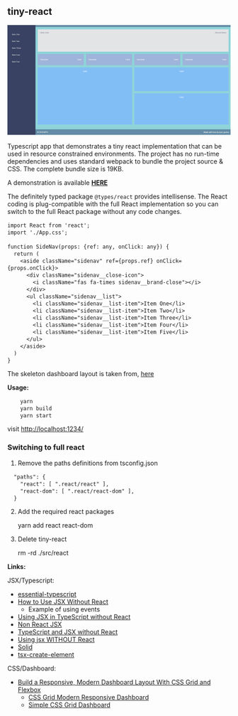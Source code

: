 ## tiny-react

![](screenshot.png)


Typescript app that demonstrates a tiny react implementation that can be used in 
resource constrained environments. The project has no run-time dependencies 
and uses standard webpack to bundle the project source & CSS. The complete
bundle size is 19KB.

A demonstration is available **[HERE](https://stevej2608.github.io/tiny-react/)**

The definitely typed package `@types/react` provides intellisense. The React coding
is plug-compatible with the full React implementation so you can switch to the full
React package without any code changes.

```
import React from 'react';
import './App.css';

function SideNav(props: {ref: any, onClick: any}) {
  return (
    <aside className="sidenav" ref={props.ref} onClick={props.onClick}>
      <div className="sidenav__close-icon">
        <i className="fas fa-times sidenav__brand-close"></i>
      </div>
      <ul className="sidenav__list">
        <li className="sidenav__list-item">Item One</li>
        <li className="sidenav__list-item">Item Two</li>
        <li className="sidenav__list-item">Item Three</li>
        <li className="sidenav__list-item">Item Four</li>
        <li className="sidenav__list-item">Item Five</li>
      </ul>
    </aside>
  )
}
```

The skeleton dashboard layout is taken from, [here](https://medium.com/better-programming/build-a-responsive-modern-dashboard-layout-with-css-grid-and-flexbox-bd343776a97e)


**Usage:**

        yarn
        yarn build
        yarn start

visit [http://localhost:1234/](http://localhost:1234/)

### Switching to full react

1. Remove the paths definitions from tsconfig.json

```
  "paths": {
    "react": [ ".react/react" ],
    "react-dom": [ ".react/react-dom" ],
  }
```

2. Add the required react packages 

    yarn add react react-dom

3. Delete tiny-react

    rm -rd ./src/react


**Links:**

JSX/Typescript:

* [essential-typescript](https://github.com/Apress/essential-typescript/blob/master/15%20-%20Stand-Alone%20Web%20App/webapp/src/tools/jsxFactory.ts)
* [How to Use JSX Without React](https://medium.com/better-programming/how-to-use-jsx-without-react-21d23346e5dc)
    * Example of using events
* [Using JSX in TypeScript without React](https://stackoverflow.com/questions/54144095/using-jsx-in-typescript-without-react)
* [Non React JSX](https://basarat.gitbook.io/typescript/tsx/others)
* [TypeScript and JSX without React](https://yetawf.com/BlogEntry/Title/TypeScript%20and%20JSX%20without%20React/?BlogEntry=1034)
* [Using jsx WITHOUT React](https://blog.r0b.io/post/using-jsx-without-react/)
* [Solid](https://github.com/ryansolid/solid)
* [tsx-create-element](https://www.npmjs.com/package/tsx-create-element)

CSS/Dashboard:

* [Build a Responsive, Modern Dashboard Layout With CSS Grid and Flexbox](https://medium.com/better-programming/build-a-responsive-modern-dashboard-layout-with-css-grid-and-flexbox-bd343776a97e)
    * [CSS Grid Modern Responsive Dashboard](https://codepen.io/trooperandz/pen/EOgJvg)
    * [Simple CSS Grid Dashboard](https://codepen.io/trooperandz/pen/YRpKjo)
